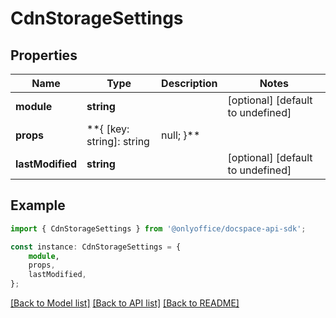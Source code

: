 # CdnStorageSettings


## Properties

Name | Type | Description | Notes
------------ | ------------- | ------------- | -------------
**module** | **string** |  | [optional] [default to undefined]
**props** | **{ [key: string]: string | null; }** |  | [optional] [default to undefined]
**lastModified** | **string** |  | [optional] [default to undefined]

## Example

```typescript
import { CdnStorageSettings } from '@onlyoffice/docspace-api-sdk';

const instance: CdnStorageSettings = {
    module,
    props,
    lastModified,
};
```

[[Back to Model list]](../README.md#documentation-for-models) [[Back to API list]](../README.md#documentation-for-api-endpoints) [[Back to README]](../README.md)
